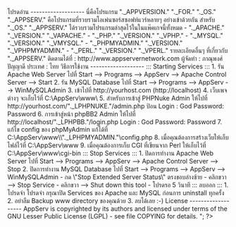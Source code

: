 <?php
/************************************************************************/
/* AppServ Open Project                                          */
/* Copyright (c) 2001 by Phanupong Panyadee (http://www.appservnetwork.com)         */
/* This program is free software. You can redistribute it and/or modify */
/* it under the terms of the GNU General Public License as published by */
/* the Free Software Foundation; either version 2 of the License.       */
/************************************************************************/

include("main.php");

print "
<pre>
โปรดอ่าน 
-------------------
นี่คือโปรแกรม "._APPVERSION." "._FOR." "._OS."

"._APPSERV." คือโปรแกรมที่รวบรวมโอเพ่นซอร์สซอฟท์แวร์หลายๆ อย่างเข้าด้วยกัน สำหรับ "._OS."
"._APPSERV." ได้รวบรวมโปรแกรมล่าสุดไว้ในในแพ๊คเกจนี้ทั้งหมด

   - "._APACHE." "._VERSION." "._VAPACHE."
   - "._PHP." "._VERSION." "._VPHP."
   - "._MYSQL." "._VERSION." "._VMYSQL."
   - "._PHPMYADMIN." "._VERSION." "._VPHPMYADMIN."
   - "._PERL." "._VERSION." "._VPERL."

รายละเอียดอื่นๆ ที่เกี่ยวกับ "._APPSERV." ติดตามได้ที่ :
http://www.appservernetwork.com
ผู้จัดทำ : ภาณุพงศ์ ปัญญาดี
ประเทศ : ไทย

วิธีการใช้งาน
-------------------
::: Starting Services :::
1. รัน Apache Web Server ไปที่ Start --> Programs --> AppServ --> Apache Control Server --> Start
2. รัน MySQL Database ไปที่  Start --> Programs --> AppServ --> WinMySQLAdmin
3. เข้าไปที่ http://yourhost.com (http://localhost) 
4. เว็บเพจต่างๆ จะเก็บไว้ที่ C:\AppServ\www\
5. สำหรับการเข้าสู่ PHPNuke Admin ให้ไปที่  http://yourhost.com/"._LPHPNUKE."/admin.php ป้อน Login : God Password: Password
6. การเข้าสู่หน้า phpBB2 Admin ให้ไปที่ http://localhost/"._LPHPBB."/login.php Login : God Password: Password
7. แก้ไข config ของ phpMyAdmin แก้ได้ที่ C:\AppServ\www\\"._LPHPMYADMIN."\config.php
8. เมื่อคุณต้องการสร้างเว็บให้เก็บไฟล์ไว้ที่ C:\AppServ\www
9. เมื่อคุณต้องการเก็บ CGI ที่เขียนจาก Perl ให้เก็บไว้ที่ C:\AppServ\www\cgi-bin

::: Stop Services :::
1. ปิดการทำงาน Apache Web Server ไปที่ Start --> Programs --> AppServ --> Apache Control Server --> Stop
2. ปิดการทำงาน MySQL Database ไปที่  Start --> Programs --> AppServ --> WinMySQLAdmin 
	- กด \"Stop Extended Server Status\" ตรงขอบล่างซ้าย
	- คลิกขวา --> Stop Service
	- คลิกขวา --> Shut down this tool
	- โปรดรอ 5 วินาที

::: ลบออก :::
1. โปรดจำ โปรดจำ กรุณาปิด Services ของ Apache และ MySQL ก่อนการ uninstall ทุกครั้ง
2. อย่าลืม Backup www directory ของคุณด้วย
3. ลบได้เลย :-)

License
-------------------
AppServ is copyrighted by its authors and licensed under terms of the
GNU Lesser Public License (LGPL) - see file COPYING for details.
";
?>
